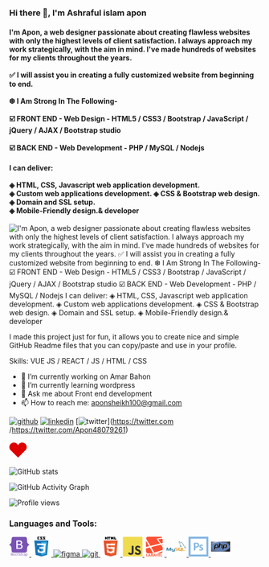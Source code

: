 ### Hi there 👋, I'm Ashraful islam apon
#### I'm Apon, a web designer passionate about creating flawless websites with only the highest levels of client satisfaction. I always approach my work strategically, with the aim in mind. I've made hundreds of websites for my clients throughout the years. <br><br>  ✅ I will assist you in creating a fully customized website from beginning to end.<br><br>   ❆ I Am Strong In The Following- <br><br>  ☑️ FRONT END - Web Design - HTML5 / CSS3 / Bootstrap / JavaScript / jQuery / AJAX / Bootstrap studio <br><br> ☑️ BACK END - Web Development - PHP / MySQL / Nodejs <br><br> I can deliver:  <br><br>◈ HTML, CSS, Javascript web application development. <br> ◈ Custom web applications development.  ◈ CSS & Bootstrap web design. <br> ◈ Domain and SSL setup.<br>  ◈ Mobile-Friendly design.& developer
![I'm Apon, a web designer passionate about creating flawless websites with only the highest levels of client satisfaction. I always approach my work strategically, with the aim in mind. I've made hundreds of websites for my clients throughout the years. <br><br>  ✅ I will assist you in creating a fully customized website from beginning to end.<br><br>   ❆ I Am Strong In The Following- <br><br>  ☑️ FRONT END - Web Design - HTML5 / CSS3 / Bootstrap / JavaScript / jQuery / AJAX / Bootstrap studio <br><br> ☑️ BACK END - Web Development - PHP / MySQL / Nodejs <br><br> I can deliver:  <br><br>◈ HTML, CSS, Javascript web application development. <br> ◈ Custom web applications development.  ◈ CSS & Bootstrap web design. <br> ◈ Domain and SSL setup.<br>  ◈ Mobile-Friendly design.& developer](https://pbs.twimg.com/profile_banners/1185423652893818881/1660456845/600x200)

I made this project just for fun, it allows you to create nice and simple GitHub Readme files that you can copy/paste and use in your profile.

Skills: VUE JS / REACT / JS / HTML / CSS

- 🔭 I’m currently working on Amar Bahon 
- 🌱 I’m currently learning wordpress 
- 💬 Ask me about Front end development 
- 📫 How to reach me: aponsheikh100@gmail.com 


[<img src='https://cdn.jsdelivr.net/npm/simple-icons@3.0.1/icons/github.svg' alt='github' height='40'>](https://github.com/https://github.com/Sheikh-Ashraful-Islam/Sheikh-Ashraful-Islam)  [<img src='https://cdn.jsdelivr.net/npm/simple-icons@3.0.1/icons/linkedin.svg' alt='linkedin' height='40'>](https://www.linkedin.com/in/https://www.linkedin.com/in/aponsheikh//)  [<img src='https://cdn.jsdelivr.net/npm/simple-icons@3.0.1/icons/twitter.svg' alt='twitter' height='40'>](https://twitter.com  /https://twitter.com/Apon48079261)

<a href='https://docs.github.com/en/github/supporting-the-open-source-community-with-github-sponsors'><img src='https://raw.githubusercontent.com/acervenky/animated-github-badges/master/assets/sponsorbadge.gif' width='35' height='35'></a> 




![GitHub stats](https://github-readme-stats.vercel.app/api?username=https://github.com/Sheikh-Ashraful-Islam/Sheikh-Ashraful-Islam&show_icons=true)  

![GitHub Activity Graph](https://activity-graph.herokuapp.com/graph?username=https://github.com/Sheikh-Ashraful-Islam/Sheikh-Ashraful-Islam)  

![Profile views](https://gpvc.arturio.dev/https://github.com/Sheikh-Ashraful-Islam/Sheikh-Ashraful-Islam)  
<h3 align="left">Languages and Tools:</h3>
<p align="left"> <a href="https://getbootstrap.com" target="_blank" rel="noreferrer"> <img src="https://raw.githubusercontent.com/devicons/devicon/master/icons/bootstrap/bootstrap-plain-wordmark.svg" alt="bootstrap" width="40" height="40"/> </a> <a href="https://www.w3schools.com/css/" target="_blank" rel="noreferrer"> <img src="https://raw.githubusercontent.com/devicons/devicon/master/icons/css3/css3-original-wordmark.svg" alt="css3" width="40" height="40"/> </a> <a href="https://www.figma.com/" target="_blank" rel="noreferrer"> <img src="https://www.vectorlogo.zone/logos/figma/figma-icon.svg" alt="figma" width="40" height="40"/> </a> <a href="https://git-scm.com/" target="_blank" rel="noreferrer"> <img src="https://www.vectorlogo.zone/logos/git-scm/git-scm-icon.svg" alt="git" width="40" height="40"/> </a> <a href="https://www.w3.org/html/" target="_blank" rel="noreferrer"> <img src="https://raw.githubusercontent.com/devicons/devicon/master/icons/html5/html5-original-wordmark.svg" alt="html5" width="40" height="40"/> </a> <a href="https://developer.mozilla.org/en-US/docs/Web/JavaScript" target="_blank" rel="noreferrer"> <img src="https://raw.githubusercontent.com/devicons/devicon/master/icons/javascript/javascript-original.svg" alt="javascript" width="40" height="40"/> </a> <a href="https://laravel.com/" target="_blank" rel="noreferrer"> <img src="https://raw.githubusercontent.com/devicons/devicon/master/icons/laravel/laravel-plain-wordmark.svg" alt="laravel" width="40" height="40"/> </a> <a href="https://www.mysql.com/" target="_blank" rel="noreferrer"> <img src="https://raw.githubusercontent.com/devicons/devicon/master/icons/mysql/mysql-original-wordmark.svg" alt="mysql" width="40" height="40"/> </a> <a href="https://www.photoshop.com/en" target="_blank" rel="noreferrer"> <img src="https://raw.githubusercontent.com/devicons/devicon/master/icons/photoshop/photoshop-line.svg" alt="photoshop" width="40" height="40"/> </a> <a href="https://www.php.net" target="_blank" rel="noreferrer"> <img src="https://raw.githubusercontent.com/devicons/devicon/master/icons/php/php-original.svg" alt="php" width="40" height="40"/> </a> </p>
